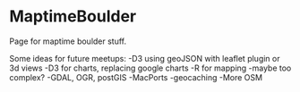 # MaptimeBoulder

Page for maptime boulder stuff.

Some ideas for future meetups:
-D3 using geoJSON with leaflet plugin or 3d views
-D3 for charts, replacing google charts
-R for mapping -maybe too complex?
-GDAL, OGR, postGIS
-MacPorts
-geocaching
-More OSM

